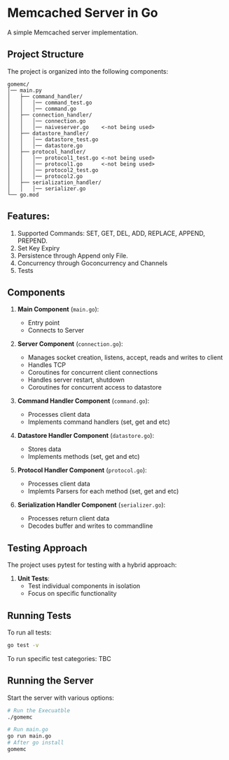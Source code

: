 # Memcached Server in Go

A simple Memcached server implementation.

## Project Structure

The project is organized into the following components:

```
gomemc/
│── main.py                              
│   ├── command_handler/
│   │   │── command_test.go
│   │   │── command.go
│   ├── connection_handler/
│   │   │── connection.go
│   │   │── naiveserver.go    <-not being used>
│   ├── datastore_handler/
│   │   │── datastore_test.go
│   │   │── datastore.go
│   ├── protocol_handler/
│   │   │── protocol1_test.go <-not being used>
│   │   │── protocol1.go      <-not being used>
│   │   │── protocol2_test.go
│   │   │── protocol2.go
│   ├── serialization_handler/
│   │   │── serializer.go
└── go.mod

```
## Features:
1. Supported Commands: SET, GET, DEL, ADD, REPLACE, APPEND, PREPEND.
2. Set Key Expiry
3. Persistence through Append only File.
4. Concurrency through Goconcurrency and Channels
5. Tests


## Components

1. **Main Component** (`main.go`):
   - Entry point
   - Connects to Server

2. **Server Component** (`connection.go`):
   - Manages socket creation, listens, accept, reads and writes to client
   - Handles TCP
   - Coroutines for concurrent client connections
   - Handles server restart, shutdown
   - Coroutines for concurrent access to datastore

3. **Command Handler Component** (`command.go`):
   - Processes client data
   - Implements command handlers (set, get and etc)

4. **Datastore Handler Component** (`datastore.go`):
   - Stores data
   - Implements methods (set, get and etc)

5. **Protocol Handler Component** (`protocol.go`):
   - Processes client data
   - Implemts Parsers for each method (set, get and etc)

6. **Serialization Handler Component** (`serializer.go`):
   - Processes return client data
   - Decodes buffer and writes to commandline

## Testing Approach

The project uses pytest for testing with a hybrid approach:

1. **Unit Tests**:
   - Test individual components in isolation
   - Focus on specific functionality

## Running Tests

To run all tests:

```bash
go test -v
```

To run specific test categories:
TBC

## Running the Server

Start the server with various options:

```bash
# Run the Execuatble
./gomemc 

# Run main.go
go run main.go
# After go install
gomemc

```